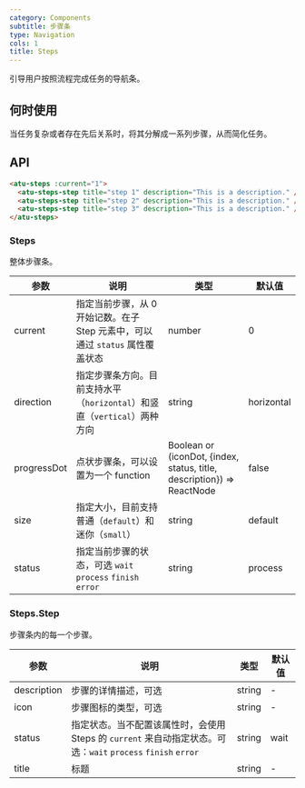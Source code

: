 ```yaml
---
category: Components
subtitle: 步骤条
type: Navigation
cols: 1
title: Steps
---
```


引导用户按照流程完成任务的导航条。

## 何时使用

当任务复杂或者存在先后关系时，将其分解成一系列步骤，从而简化任务。

## API

``` html
<atu-steps :current="1">
  <atu-steps-step title="step 1" description="This is a description." />
  <atu-steps-step title="step 2" description="This is a description." />
  <atu-steps-step title="step 3" description="This is a description." />
</atu-steps>
```

### Steps

整体步骤条。

| 参数 | 说明 | 类型 | 默认值 |
| --- | --- | --- | --- |
| current | 指定当前步骤，从 0 开始记数。在子 Step 元素中，可以通过 `status` 属性覆盖状态 | number | 0 |
| direction | 指定步骤条方向。目前支持水平（`horizontal`）和竖直（`vertical`）两种方向 | string | horizontal |
| progressDot | 点状步骤条，可以设置为一个 function | Boolean or (iconDot, {index, status, title, description}) => ReactNode | false |
| size | 指定大小，目前支持普通（`default`）和迷你（`small`） | string | default |
| status | 指定当前步骤的状态，可选 `wait` `process` `finish` `error` | string | process |

### Steps.Step

步骤条内的每一个步骤。

| 参数 | 说明 | 类型 | 默认值 |
| --- | --- | --- | --- |
| description | 步骤的详情描述，可选 | string | - |
| icon | 步骤图标的类型，可选 | string | - |
| status | 指定状态。当不配置该属性时，会使用 Steps 的 `current` 来自动指定状态。可选：`wait` `process` `finish` `error` | string | wait |
| title | 标题 | string | - |
